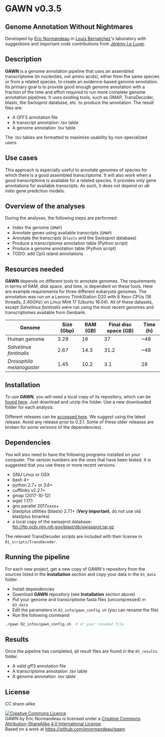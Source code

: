 # GAWN v0.3.5 

## Genome Annotation Without Nightmares

Developed by [Eric Normandeau](https://github.com/enormandeau) in
[Louis Bernatchez](http://www.bio.ulaval.ca/louisbernatchez/presentation.htm)'s
laboratory with suggestions and important code contributions from
[Jérémy Le Luyer](https://github.com/jleluyer).

## Description

**GAWN** is a genome annotation pipeline that uses an assembled transcriptome (in nucleoties, not amino acids),
either from the same species or from a related species, to create an
evidence-based genome annotation. Its primary goal is to provide good enough
genome annotation with a fraction of the time and effort required to run
more complete genome annotation pipelines. It uses existing tools, such as GMAP,
TransDecoder, blastx, the Swissprot database, etc. to produce the annotation.
The result files are:

- A GFF3 annotation file
- A transcript annotation .tsv table
- A genome annotation .tsv table

The .tsv tables are formatted to maximize usability by non-specialized users.

## Use cases

This approach is especially useful to annotate genomes of species for which
there is a good assembled transcriptome. It will also work when a good
transcriptome is available for a related species. It provides only gene
annotations for available transcripts. As such, it does not depend on *ab
initio* gene prediction models.

## Overview of the analyses

During the analyses, the following steps are performed:

- Index the genome (`GMAP`)
- Annotate genes using available transcripts (`GMAP`)
- Annotate the transcripts (`blastx` and the Swissprot database)
- Produce a transcriptome annotation table (Python script)
- Produce a genome annotation table (Python script)
- TODO: add CpG island annotations

## Resources needed

**GAWN** depends on different tools to annotate genomes. The requirements in
terms of RAM, disk space, and time, is dependent on these tools. Here are
example requirements for three different eukaryote genomes. The annotation was
run on a Lenovo ThinkStation D20 with 8 Xeon CPUs (16 threads, 2.40GHz) on
Linux Mint 17 (Ubuntu 16.04). All of these datasets, except *Salvelinus fontinalis*
were run using the most recent genomes and transcriptomes available from Genbank.

| Genome                    | Size (Gbp)| RAM (GB)  | Final disc space (GB) | Time (h)  |
|---------------------------|-----------|-----------|-----------------------|-----------|
| Human genome              | 3.29      | 16        | 37                    | ~48       |
| *Salvelinus fontinalis*   | 2.67      | 14.3      | 31.2                  | ~48       |
| *Drosophila melanogaster* | 1.45      | 10.2      | 3.1                   | 28        |

## Installation

To use **GAWN**, you will need a local copy of its repository, which can be
[found here](https://github.com/enormandeau/gawn/archive/master.zip). Just
download and unzip the folder. Use a new downloaded folder for each analysis.

Different releases can be
[accessed here](https://github.com/enormandeau/gawn/tags). We suggest using
the latest release. Avoid any release prior to 0.3.1. Some of these older releases
are broken for some versions of the dependencies).

## Dependencies

You will also need to have the following programs installed on your computer. The
version numbers are the ones that have been tested. It is suggested that you use
these or more recent versions.

- GNU Linux or OSX
- bash 4+
- python 2.7+ or 3.6+
- cufflinks v2.2.1+
- gmap (2017-10-12)
- wget 1.17.1
- gnu parallel 2017xxxx+
- blastplus utilities (blastx) 2.7.1+ (**Very important**, do not use old blastplus binaries)
- a local copy of the swissprot database: ftp://ftp.ncbi.nlm.nih.gov/blast/db/swissprot.tar.gz

The relevant TransDecoder scripts are included with their license in
`01_scripts/TransDecoder`.

## Running the pipeline

For each new project, get a new copy of GAWN's repository from the
sources listed in the **Installation** section and copy your data in the
`03_data` folder.

- Install dependencies
- Download **GAWN** repository (see **Installation** section above)
- Put your genome and transcriptome fasta files (uncompressed) in `03_data`
- Edit the parameters in `02_info/gawn_config.sh` (you can rename the file)
- Run the following command:

```bash
./gawn 02_infos/gawn_config.sh  # or your renamed file
```

## Results

Once the pipeline has completed, all result files are found in the `05_results`
folder.

- A valid gff3 annotation file
- A transcriptome annotation .tsv table
- A genome annotation .tsv table

## License

CC share-alike

<a rel="license" href="http://creativecommons.org/licenses/by-sa/4.0/"><img alt="Creative Commons Licence" style="border-width:0" src="https://i.creativecommons.org/l/by-sa/4.0/88x31.png" /></a><br /><span xmlns:dct="http://purl.org/dc/terms/" property="dct:title">GAWN</span> by <span xmlns:cc="http://creativecommons.org/ns#" property="cc:attributionName">Eric Normandeau</span> is licensed under a <a rel="license" href="http://creativecommons.org/licenses/by-sa/4.0/">Creative Commons Attribution-ShareAlike 4.0 International License</a>.<br />Based on a work at <a xmlns:dct="http://purl.org/dc/terms/" href="https://github.com/enormandeau/gawn" rel="dct:source">https://github.com/enormandeau/gawn</a>.

